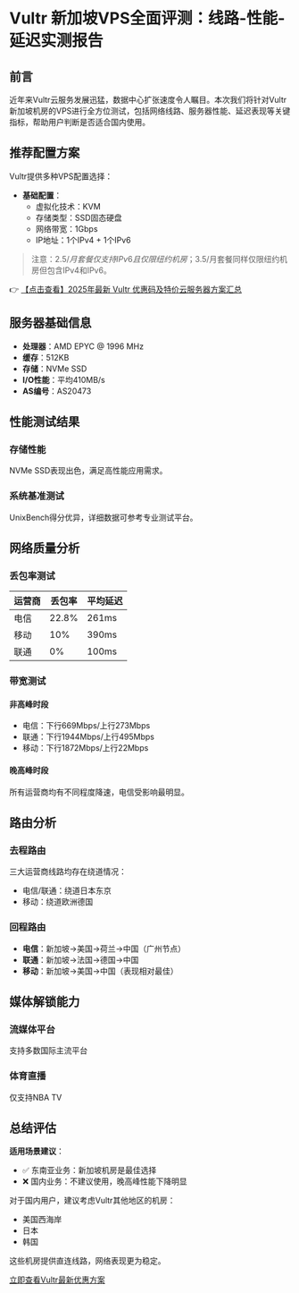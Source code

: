 # Vultr 新加坡VPS全面评测：线路-性能-延迟实测报告

## 前言

近年来Vultr云服务发展迅猛，数据中心扩张速度令人瞩目。本次我们将针对Vultr新加坡机房的VPS进行全方位测试，包括网络线路、服务器性能、延迟表现等关键指标，帮助用户判断是否适合国内使用。

## 推荐配置方案

Vultr提供多种VPS配置选择：

- **基础配置**：
  - 虚拟化技术：KVM
  - 存储类型：SSD固态硬盘
  - 网络带宽：1Gbps
  - IP地址：1个IPv4 + 1个IPv6

> 注意：$2.5/月套餐仅支持IPv6且仅限纽约机房；$3.5/月套餐同样仅限纽约机房但包含IPv4和IPv6。

👉 [【点击查看】2025年最新 Vultr 优惠码及特价云服务器方案汇总](https://bit.ly/VuLtr)

## 服务器基础信息

- **处理器**：AMD EPYC @ 1996 MHz
- **缓存**：512KB
- **存储**：NVMe SSD
- **I/O性能**：平均410MB/s
- **AS编号**：AS20473

## 性能测试结果

### 存储性能
NVMe SSD表现出色，满足高性能应用需求。

### 系统基准测试
UnixBench得分优异，详细数据可参考专业测试平台。

## 网络质量分析

### 丢包率测试
| 运营商 | 丢包率 | 平均延迟 |
|--------|--------|----------|
| 电信   | 22.8%  | 261ms    |
| 移动   | 10%    | 390ms    |
| 联通   | 0%     | 100ms    |

### 带宽测试
#### 非高峰时段
- 电信：下行669Mbps/上行273Mbps
- 联通：下行1944Mbps/上行495Mbps
- 移动：下行1872Mbps/上行22Mbps

#### 晚高峰时段
所有运营商均有不同程度降速，电信受影响最明显。

## 路由分析

### 去程路由
三大运营商线路均存在绕道情况：
- 电信/联通：绕道日本东京
- 移动：绕道欧洲德国

### 回程路由
- **电信**：新加坡→美国→荷兰→中国（广州节点）
- **联通**：新加坡→法国→德国→中国
- **移动**：新加坡→美国→中国（表现相对最佳）

## 媒体解锁能力

### 流媒体平台
支持多数国际主流平台

### 体育直播
仅支持NBA TV

## 总结评估

**适用场景建议**：
- ✅ 东南亚业务：新加坡机房是最佳选择
- ❌ 国内业务：不建议使用，晚高峰性能下降明显

对于国内用户，建议考虑Vultr其他地区的机房：
- 美国西海岸
- 日本
- 韩国

这些机房提供直连线路，网络表现更为稳定。

[立即查看Vultr最新优惠方案](https://bit.ly/VuLtr)